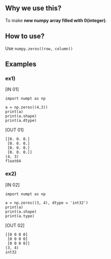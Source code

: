## Why we use this?
To make **new numpy array filled with 0(integer)**.

## How to use?
Use ``` numpy.zeros((row, column)) ```

## Examples
### ex1)
[IN 01]
```
import numpt as np

a = np.zeros((4,3))
print(a)
print(a.shape)
print(a.dtype)
```
[OUT 01]
```
[[0. 0. 0.]
 [0. 0. 0.]
 [0. 0. 0.]
 [0. 0. 0.]]
(4, 3)
float64
```

### ex2)
[IN 02]
```
import numpt as np

a = np.zeros((3, 4), dtype = 'int32')
print(a)
print(a.shape)
print(a.type)
```
[OUT 02]
```
[[0 0 0 0]
 [0 0 0 0]
 [0 0 0 0]]
(3, 4)
int32
```
